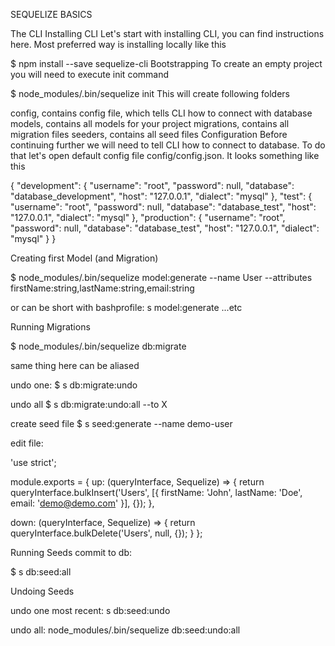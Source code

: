 SEQUELIZE BASICS

The CLI
Installing CLI
Let's start with installing CLI, you can find instructions here. Most preferred way is installing locally like this

$ npm install --save sequelize-cli
Bootstrapping
To create an empty project you will need to execute init command

$ node_modules/.bin/sequelize init
This will create following folders

config, contains config file, which tells CLI how to connect with database
models, contains all models for your project
migrations, contains all migration files
seeders, contains all seed files
Configuration
Before continuing further we will need to tell CLI how to connect to database. To do that let's open default config file config/config.json. It looks something like this

{
  "development": {
    "username": "root",
    "password": null,
    "database": "database_development",
    "host": "127.0.0.1",
    "dialect": "mysql"
  },
  "test": {
    "username": "root",
    "password": null,
    "database": "database_test",
    "host": "127.0.0.1",
    "dialect": "mysql"
  },
  "production": {
    "username": "root",
    "password": null,
    "database": "database_test",
    "host": "127.0.0.1",
    "dialect": "mysql"
  }
}

Creating first Model (and Migration)

$ node_modules/.bin/sequelize model:generate --name User --attributes firstName:string,lastName:string,email:string

or can be short with bashprofile: s model:generate ...etc

Running Migrations

$ node_modules/.bin/sequelize db:migrate

same thing here can be aliased


undo one:
$ s db:migrate:undo


undo all
$ s db:migrate:undo:all --to X


create seed file
$ s seed:generate --name demo-user

edit file:

'use strict';

module.exports = {
  up: (queryInterface, Sequelize) => {
    return queryInterface.bulkInsert('Users', [{
        firstName: 'John',
        lastName: 'Doe',
        email: 'demo@demo.com'
      }], {});
  },

  down: (queryInterface, Sequelize) => {
    return queryInterface.bulkDelete('Users', null, {});
  }
};

Running Seeds
commit to db:

$ s db:seed:all

Undoing Seeds

undo one most recent: 
s db:seed:undo

undo all:
node_modules/.bin/sequelize db:seed:undo:all


